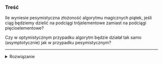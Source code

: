 ### Treść
Ile wyniesie pesymistyczna złożoność algorytmu magicznych piątek, jeśli ciąg będziemy dzielić
na podciągi trójelementowe zamiast na podciągi pięcioelementowe? 

Czy w optymistycznym przypadku algorytm będzie działał tak samo (asymptotycznie) jak w przypadku pesymistycznym?

------
<details><summary>Rozwiązanie</summary>
<p>
    
Teza:
![](https://latex.codecogs.com/svg.latex?T(n)%20=%20T(\frac{n}{3})%20+%20T(\frac{2}{3}n)%20+%20O(n))

d-d:

Pierwszy czynnik:
Procedura `Pseudomed` wywołuje procedurę `Select` w celu znalezienia mediany median w zbiorze wielkości ![](https://latex.codecogs.com/svg.latex?\frac{n}{3})

Gdy ją znajdziemy(stan poniżej na rysunku, oczywiście te zbiory nie są posortowane, jedynie dla analizy podałem je w porządku od zbioru z najmniejszą medianą do takiego z najwiekszą) wywołujemy procedurę `Select` w zbiorze, w którym znajduje się nasz k-ty szukany element.

![](https://i.imgur.com/qMhWfiH.png)




oznaczmy medianę median jako `mm`, to jest ta wartość podświetlona na żółto na środku.

Jak widzimy na rysunku niebieski kolor oznacza wszystkie elementy mniejsze lub równe `mm`.
Żółty kolor oznacza liczby które mogą ale nie muszą być mniejsze równe `mm`.

Czerwony prostokąt zaznacza elementy, które z pewnością są większe od `mm`(o ile zbiór nie zawiera tych samych liczb).

Stąd w zbiorze elementów mniejszych równych `mm` w pesymistycznym przypadku(to znaczy k-ty element jest większy niż `mm`) znajdzie się najmniejsza możliwa liczba elementów. Dokładniej elementy w żółtych prostokątach nie zawierają elementów mniejszych równych `mm`.

Wtedy mamy ![](https://latex.codecogs.com/svg.latex?\frac{1}{2}*\frac{n}{3}) zbiorów w których są elementy mniejsze równe `mm` oraz w tych zbiorach na pewno mamy 2 elementy mniejsze równe `mm`.
Stąd elementów mniejszych równych `mm` mamy ![](https://latex.codecogs.com/svg.latex?\frac{1}{2}*\frac{n}{3}*2%20=%20\frac{1}{3}n)

Jeśli w mniejszym podzbiorze jest ![](https://latex.codecogs.com/svg.latex?\frac{1}{3}n) to w tym większym będzie co najwyżej ![](https://latex.codecogs.com/svg.latex?\frac{2}{3}n). To dowodzi wartości drugiego czynnika złożoności.

Stała liniowa czasu wynika z tego, że za każdym razem musimy wyliczyć medianę ![](https://latex.codecogs.com/svg.latex?\frac{n}{3}) zbiorów, gdzie każdy z nich ma 3 elementów.

W przypadku optymistycznym będziemy mieli złożoność
![](https://latex.codecogs.com/svg.latex?T(n)%20=%20T(\frac{n}{3})%20+%20T(\frac{1}{3}n)%20+%20O(n))
</p>
    
